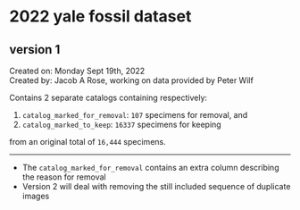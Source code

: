 
# 2022 yale fossil dataset
## version 1

Created on: Monday Sept 19th, 2022  
Created by: Jacob A Rose, working on data provided by Peter Wilf  

Contains 2 separate catalogs containing respectively:  
1. `catalog_marked_for_removal`: `107` specimens for removal, and  
2. `catalog_marked_to_keep`: `16337` specimens for keeping  

from an original total of `16,444` specimens.  

------------  
* The `catalog_marked_for_removal` contains an extra column describing the reason for removal  
* Version 2 will deal with removing the still included sequence of duplicate images
        